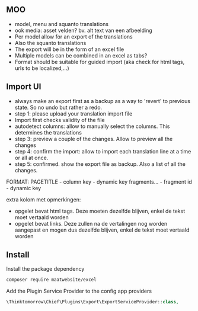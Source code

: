
## MOO
- model, menu and squanto translations
- ook media: asset velden? bv. alt text van een afbeelding
-  Per model allow for an export of the translations
- Also the squanto translations
- The export will be in the form of an excel file
- Multiple models can be combined in an excel as tabs?
- Format should be suitable for guided import (aka check for html tags, urls to be localized,...)

## Import UI
- always make an export first as a backup as a way to 'revert' to previous state. So no undo but rather a redo.
- step 1: please upload your translation import file
- Import first checks validity of the file
- autodetect columns: allow to manually select the columns. This determines the translations
- step 3: preview a couple of the changes. Allow to preview all the changes
- step 4: confirm the import: allow to import each translation line at a time or all at once. 
- step 5: confirmed. show the export file as backup. Also a list of all the changes. 

FORMAT:
PAGETITLE
    - column key
    - dynamic key
fragments...
    - fragment id
    - dynamic key

extra kolom met opmerkingen:
- opgelet bevat html tags. Deze moeten dezelfde blijven, enkel de tekst moet vertaald worden
- opgelet bevat links. Deze zullen na de vertalingen nog worden aangepast en mogen dus dezelfde blijven, enkel de tekst moet vertaald worden


## Install
Install the package dependency
```bash
composer require maatwebsite/excel
```

Add the Plugin Service Provider to the config app providers
```php
\Thinktomorrow\Chief\Plugins\Export\ExportServiceProvider::class,
```
